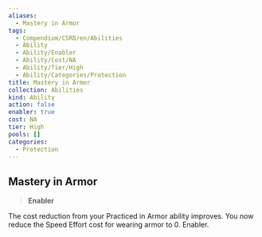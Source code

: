 ```yaml
---
aliases:
  - Mastery in Armor
tags:
  - Compendium/CSRD/en/Abilities
  - Ability
  - Ability/Enabler
  - Ability/Cost/NA
  - Ability/Tier/High
  - Ability/Categories/Protection
title: Mastery in Armor
collection: Abilities
kind: Ability
action: false
enabler: true
cost: NA
tier: High
pools: []
categories:
  - Protection
---
```

## Mastery in Armor    
>**Enabler**  
    
The cost reduction from your Practiced in Armor ability improves. You now reduce the Speed Effort cost for wearing armor to 0. Enabler.
